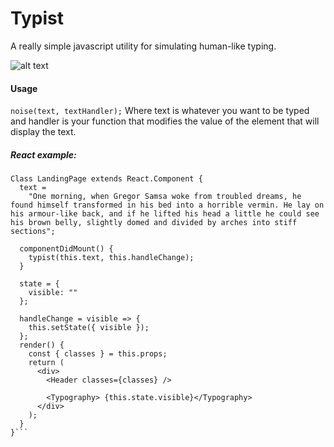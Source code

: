 # Typist

A really simple javascript utility for simulating human-like typing.


![alt text](https://media.giphy.com/media/872nRadgHmXK0K4c5F/giphy.gif "Sample output")



#### Usage

`noise(text, textHandler);`
Where text is whatever you want to be typed and handler is your function that modifies the value of the element that will display the text.

##### React example:

````
Class LandingPage extends React.Component {
  text =
    "One morning, when Gregor Samsa woke from troubled dreams, he found himself transformed in his bed into a horrible vermin. He lay on his armour-like back, and if he lifted his head a little he could see his brown belly, slightly domed and divided by arches into stiff sections";

  componentDidMount() {
    typist(this.text, this.handleChange);
  }

  state = {
    visible: ""
  };

  handleChange = visible => {
    this.setState({ visible });
  };
  render() {
    const { classes } = this.props;
    return (
      <div>
        <Header classes={classes} />

        <Typography> {this.state.visible}</Typography>
      </div>
    );
  }
}```
````
